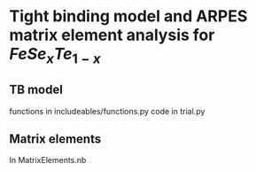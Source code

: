 # Tight binding model and ARPES matrix element analysis for $FeSe_xTe_{1-x}$

## TB model

functions in includeables/functions.py
code in trial.py

## Matrix elements 

In MatrixElements.nb
